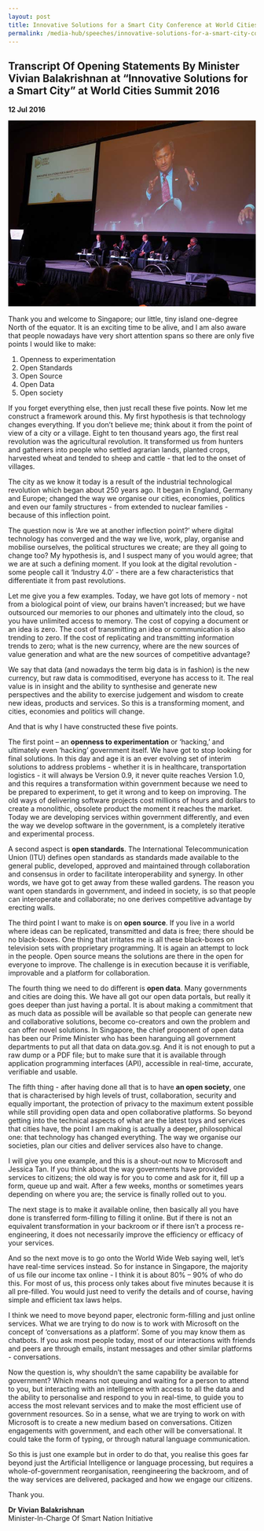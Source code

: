 ```yaml
---
layout: post
title: Innovative Solutions for a Smart City Conference at World Cities Summit 2016
permalink: /media-hub/speeches/innovative-solutions-for-a-smart-city-conference-at-world-cities-summit-2016
---
```

## Transcript Of Opening Statements By Minister Vivian Balakrishnan at “Innovative Solutions for a Smart City” at World Cities Summit 2016

**12 Jul 2016**

!["Innovative Solutions for a Smart City" Conference at World Cities Summit 2016](/images/media-hub/speeches/WCS-2016-Min-Vivian.jpeg)

Thank you and welcome to Singapore; our little, tiny island one-degree North of the equator. It is an exciting time to be alive, and I am also aware that people nowadays have very short attention spans so there are only five points I would like to make:  
  
  1.  Openness to experimentation
  2.  Open Standards
  3.  Open Source
  4.  Open Data
  5.  Open society
  
If you forget everything else, then just recall these five points. Now let me construct a framework around this. My first hypothesis is that technology changes everything. If you don’t believe me; think about it from the point of view of a city or a village. Eight to ten thousand years ago, the first real revolution was the agricultural revolution. It transformed us from hunters and gatherers into people who settled agrarian lands, planted crops, harvested wheat and tended to sheep and cattle - that led to the onset of villages.

The city as we know it today is a result of the industrial technological revolution which began about 250 years ago. It began in England, Germany and Europe; changed the way we organise our cities, economies, politics and even our family structures - from extended to nuclear families - because of this inflection point.

The question now is ‘Are we at another inflection point?’ where digital technology has converged and the way we live, work, play, organise and mobilise ourselves, the political structures we create; are they all going to change too? My hypothesis is, and I suspect many of you would agree; that we are at such a defining moment. If you look at the digital revolution - some people call it ‘Industry 4.0’ - there are a few characteristics that differentiate it from past revolutions.

Let me give you a few examples. Today, we have got lots of memory - not from a biological point of view, our brains haven’t increased; but we have outsourced our memories to our phones and ultimately into the cloud, so you have unlimited access to memory. The cost of copying a document or an idea is zero. The cost of transmitting an idea or communication is also trending to zero. If the cost of replicating and transmitting information trends to zero; what is the new currency, where are the new sources of value generation and what are the new sources of competitive advantage?

We say that data (and nowadays the term big data is in fashion) is the new currency, but raw data is commoditised, everyone has access to it. The real value is in insight and the ability to synthesise and generate new perspectives and the ability to exercise judgement and wisdom to create new ideas, products and services. So this is a transforming moment, and cities, economies and politics will change.

And that is why I have constructed these five points.

The first point – an **openness to experimentation** or ‘hacking,’ and ultimately even ‘hacking’ government itself. We have got to stop looking for final solutions. In this day and age it is an ever evolving set of interim solutions to address problems - whether it is in healthcare, transportation logistics - it will always be Version 0.9, it never quite reaches Version 1.0, and this requires a transformation within government because we need to be prepared to experiment, to get it wrong and to keep on improving. The old ways of delivering software projects cost millions of hours and dollars to create a monolithic, obsolete product the moment it reaches the market. Today we are developing services within government differently, and even the way we develop software in the government, is a completely iterative and experimental process.

A second aspect is **open standards**. The International Telecommunication Union (ITU) defines open standards as standards made available to the general public, developed, approved and maintained through collaboration and consensus in order to facilitate interoperability and synergy. In other words, we have got to get away from these walled gardens. The reason you want open standards in government, and indeed in society, is so that people can interoperate and collaborate; no one derives competitive advantage by erecting walls.

The third point I want to make is on **open source**. If you live in a world where ideas can be replicated, transmitted and data is free; there should be no black-boxes. One thing that irritates me is all these black-boxes on television sets with proprietary programming. It is again an attempt to lock in the people. Open source means the solutions are there in the open for everyone to improve. The challenge is in execution because it is verifiable, improvable and a platform for collaboration.

The fourth thing we need to do different is **open data**. Many governments and cities are doing this. We have all got our open data portals, but really it goes deeper than just having a portal. It is about making a commitment that as much data as possible will be available so that people can generate new and collaborative solutions, become co-creators and own the problem and can offer novel solutions. In Singapore, the chief proponent of open data has been our Prime Minister who has been haranguing all government departments to put all that data on data.gov.sg. And it is not enough to put a raw dump or a PDF file; but to make sure that it is available through application programming interfaces (API), accessible in real-time, accurate, verifiable and usable.

The fifth thing - after having done all that is to have **an open society**, one that is characterised by high levels of trust, collaboration, security and equally important, the protection of privacy to the maximum extent possible while still providing open data and open collaborative platforms. So beyond getting into the technical aspects of what are the latest toys and services that cities have, the point I am making is actually a deeper, philosophical one: that technology has changed everything. The way we organise our societies, plan our cities and deliver services also have to change.

I will give you one example, and this is a shout-out now to Microsoft and Jessica Tan. If you think about the way governments have provided services to citizens; the old way is for you to come and ask for it, fill up a form, queue up and wait. After a few weeks, months or sometimes years depending on where you are; the service is finally rolled out to you.

The next stage is to make it available online, then basically all you have done is transferred form-filling to filling it online. But if there is not an equivalent transformation in your backroom or if there isn’t a process re-engineering, it does not necessarily improve the efficiency or efficacy of your services.

And so the next move is to go onto the World Wide Web saying well, let’s have real-time services instead. So for instance in Singapore, the majority of us file our income tax online - I think it is about 80% – 90% of who do this. For most of us, this process only takes about five minutes because it is all pre-filled. You would just need to verify the details and of course, having simple and efficient tax laws helps.

I think we need to move beyond paper, electronic form-filling and just online services. What we are trying to do now is to work with Microsoft on the concept of ‘conversations as a platform’. Some of you may know them as chatbots. If you ask most people today, most of our interactions with friends and peers are through emails, instant messages and other similar platforms - conversations.

Now the question is, why shouldn’t the same capability be available for government? Which means not queuing and waiting for a person to attend to you, but interacting with an intelligence with access to all the data and the ability to personalise and respond to you in real-time, to guide you to access the most relevant services and to make the most efficient use of government resources. So in a sense, what we are trying to work on with Microsoft is to create a new medium based on conversations. Citizen engagements with government, and each other will be conversational. It could take the form of typing, or through natural language communication.

So this is just one example but in order to do that, you realise this goes far beyond just the Artificial Intelligence or language processing, but requires a whole-of-government reorganisation, reengineering the backroom, and of the way services are delivered, packaged and how we engage our citizens.

Thank you.

**Dr Vivian Balakrishnan**<br>
Minister-In-Charge Of Smart Nation Initiative